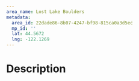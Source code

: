 ```yaml
---
area_name: Lost Lake Boulders
metadata:
  area_id: 22dade86-8b07-4247-bf98-815ca0a3d5ec
  mp_id: ''
  lat: 44.5672
  lng: -122.1269
---
```

# Description
